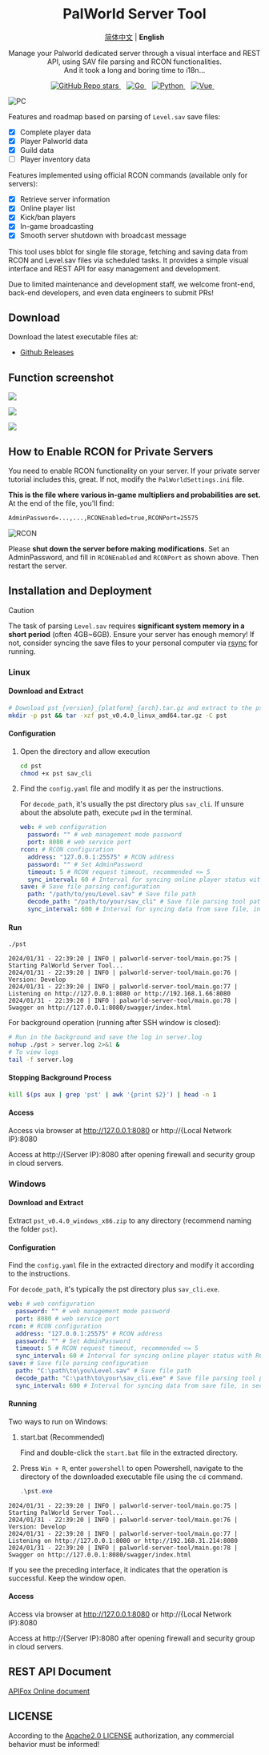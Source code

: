 <h1 align='center'>PalWorld Server Tool</h1>

<p align="center">
   <a href="/README.md">简体中文</a> | <strong>English</strong>
</p>

<p align='center'> 
  Manage your Palworld dedicated server through a visual interface and REST API, using SAV file parsing and RCON functionalities.<br/>
  And it took a long and boring time to i18n...
</p>

<p align='center'>
<a href="#">
  <img alt="GitHub Repo stars" src="https://img.shields.io/github/stars/zaigie/palworld-server-tool?style=for-the-badge">
</a>&nbsp;&nbsp;
<a href="#">
  <img alt="Go" src="https://img.shields.io/badge/Go-00ADD8?style=for-the-badge&logo=go&logoColor=white">
</a>&nbsp;&nbsp;
<a href="#">
  <img alt="Python" src="https://img.shields.io/badge/Python-FFD43B?style=for-the-badge&logo=python&logoColor=blue">
</a>&nbsp;&nbsp;
<a href="#">
  <img alt="Vue" src="https://img.shields.io/badge/Vue%20js-35495E?style=for-the-badge&logo=vuedotjs&logoColor=4FC08D">
</a>&nbsp;&nbsp;
</p>

![PC](./docs/img/pst-en-1.png)

Features and roadmap based on parsing of `Level.sav` save files:

- [x] Complete player data
- [x] Player Palworld data
- [x] Guild data
- [ ] Player inventory data

Features implemented using official RCON commands (available only for servers):

- [x] Retrieve server information
- [x] Online player list
- [x] Kick/ban players
- [x] In-game broadcasting
- [x] Smooth server shutdown with broadcast message

This tool uses bblot for single file storage, fetching and saving data from RCON and Level.sav files via scheduled tasks. It provides a simple visual interface and REST API for easy management and development.

Due to limited maintenance and development staff, we welcome front-end, back-end developers, and even data engineers to submit PRs!

## Download

Download the latest executable files at:

- [Github Releases](https://github.com/zaigie/palworld-server-tool/releases)

## Function screenshot

![](./docs/img/pst-en-2.png)

![](./docs/img/pst-en-3.png)

![](./docs/img/pst-en-4.png)

## How to Enable RCON for Private Servers

You need to enable RCON functionality on your server. If your private server tutorial includes this, great. If not, modify the `PalWorldSettings.ini` file.

**This is the file where various in-game multipliers and probabilities are set.** At the end of the file, you'll find:

```txt
AdminPassword=...,...,RCONEnabled=true,RCONPort=25575
```

![RCON](./docs/img/rcon.png)

Please **shut down the server before making modifications**. Set an AdminPassword, and fill in `RCONEnabled` and `RCONPort` as shown above. Then restart the server.

## Installation and Deployment

> [!CAUTION]
> The task of parsing `Level.sav` requires **significant system memory in a short period** (often 4GB~6GB). Ensure your server has enough memory! If not, consider syncing the save files to your personal computer via [rsync](https://github.com/WayneD/rsync) for running.

### Linux

#### Download and Extract

```bash
# Download pst_{version}_{platform}_{arch}.tar.gz and extract to the pst directory
mkdir -p pst && tar -xzf pst_v0.4.0_linux_amd64.tar.gz -C pst
```

#### Configuration

1. Open the directory and allow execution

   ```bash
   cd pst
   chmod +x pst sav_cli
   ```

2. Find the `config.yaml` file and modify it as per the instructions.

   For `decode_path`, it's usually the pst directory plus `sav_cli`. If unsure about the absolute path, execute `pwd` in the terminal.

   ```yaml
   web: # web configuration
     password: "" # web management mode password
     port: 8080 # web service port
   rcon: # RCON configuration
     address: "127.0.0.1:25575" # RCON address
     password: "" # Set AdminPassword
     timeout: 5 # RCON request timeout, recommended <= 5
     sync_interval: 60 # Interval for syncing online player status with RCON service, in seconds
   save: # Save file parsing configuration
     path: "/path/to/you/Level.sav" # Save file path
     decode_path: "/path/to/your/sav_cli" # Save file parsing tool path, usually in the same directory as pst
     sync_interval: 600 # Interval for syncing data from save file, in seconds, recommended >= 600
   ```

#### Run

```bash
./pst
```

```log
2024/01/31 - 22:39:20 | INFO | palworld-server-tool/main.go:75 | Starting PalWorld Server Tool...
2024/01/31 - 22:39:20 | INFO | palworld-server-tool/main.go:76 | Version: Develop
2024/01/31 - 22:39:20 | INFO | palworld-server-tool/main.go:77 | Listening on http://127.0.0.1:8080 or http://192.168.1.66:8080
2024/01/31 - 22:39:20 | INFO | palworld-server-tool/main.go:78 | Swagger on http://127.0.0.1:8080/swagger/index.html
```

For background operation (running after SSH window is closed):

```bash
# Run in the background and save the log in server.log
nohup ./pst > server.log 2>&1 &
# To view logs
tail -f server.log
```

#### Stopping Background Process

```bash
kill $(ps aux | grep 'pst' | awk '{print $2}') | head -n 1
```

#### Access

Access via browser at http://127.0.0.1:8080 or http://{Local Network IP}:8080

Access at http://{Server IP}:8080 after opening firewall and security group in cloud servers.

### Windows

#### Download and Extract

Extract `pst_v0.4.0_windows_x86.zip` to any directory (recommend naming the folder `pst`).

#### Configuration

Find the `config.yaml` file in the extracted directory and modify it according to the instructions.

For `decode_path`, it's typically the pst directory plus `sav_cli.exe`.

```yaml
web: # web configuration
  password: "" # web management mode password
  port: 8080 # web service port
rcon: # RCON configuration
  address: "127.0.0.1:25575" # RCON address
  password: "" # Set AdminPassword
  timeout: 5 # RCON request timeout, recommended <= 5
  sync_interval: 60 # Interval for syncing online player status with RCON service, in seconds
save: # Save file parsing configuration
  path: "C:\path\to\you\Level.sav" # Save file path
  decode_path: "C:\path\to\your\sav_cli.exe" # Save file parsing tool path, usually in the same directory as pst
  sync_interval: 600 # Interval for syncing data from save file, in seconds, recommended >= 600
```

#### Running

Two ways to run on Windows:

1. start.bat (Recommended)

   Find and double-click the `start.bat` file in the extracted directory.

2. Press `Win + R`, enter `powershell` to open Powershell, navigate to the directory of the downloaded executable file using the `cd` command.

   ```powershell
   .\pst.exe
   ```

```log
2024/01/31 - 22:39:20 | INFO | palworld-server-tool/main.go:75 | Starting PalWorld Server Tool...
2024/01/31 - 22:39:20 | INFO | palworld-server-tool/main.go:76 | Version: Develop
2024/01/31 - 22:39:20 | INFO | palworld-server-tool/main.go:77 | Listening on http://127.0.0.1:8080 or http://192.168.31.214:8080
2024/01/31 - 22:39:20 | INFO | palworld-server-tool/main.go:78 | Swagger on http://127.0.0.1:8080/swagger/index.html
```

If you see the preceding interface, it indicates that the operation is successful. Keep the window open.

#### Access

Access via browser at http://127.0.0.1:8080 or http://{Local Network IP}:8080

Access at http://{Server IP}:8080 after opening firewall and security group in cloud servers.

## REST API Document

[APIFox Online document](https://q4ly3bfcop.apifox.cn/)

## LICENSE

According to the [Apache2.0 LICENSE](LICENSE) authorization, any commercial behavior must be informed!
